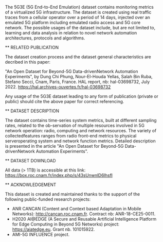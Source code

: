 The 5G3E (5G End-to-End Emulation) dataset contains monitoring metrics of a virtualized 5G infrastructure.
The dataset is created using real traffic traces from a cellular operator over a period of 14 days, injected over an emulated 5G platform including emulated radio access and 5G core network. The possible usages of the dataset include, but are not limited to, learning and data analysis in relation to novel network automation architectures, protocols and algorithms.


** RELATED PUBLICATION

The dataset creation process and the dataset general characteristics are decribed in this paper:

"An Open Dataset for Beyond-5G Data-drivenNetwork Automation Experiments", 
by Dung Chi Phung, Nour-El-Houda Yellas, Salah Bin Ruba, Stefano Secci, 
Cnam, Paris, France.
HAL report, nb: hal-03698732, July 2022. https://hal.archives-ouvertes.fr/hal-03698732

Any usage of the 5G3E dataset leading to any form of publication (private or public) should cite the above paper for correct referencing.


** DATASET DESCRIPTION

The dataset contains time-series system metrics, built at different sampling rates, related to the ob-servation of multiple resources involved in 5G network operation: radio, computing and network resources. The variety of collectedfeatures  ranges  from  radio  front-end  metrics  to  physical  serveroperating system and network function metrics. Detailed description is presented in the article "An Open Dataset for Beyond-5G Data-drivenNetwork Automation Experiments".


** DATASET DOWNLOAD

All data (> 1TB) is accessible at this link: https://box.roc.cnam.fr/index.php/s/43sUnwnlD6lhsfI


** ACKNOWLEDGEMENT

This dataset is created and maintained thanks to the support of the following public-funded research projects:

- ANR CANCAN (Content and Context based Adaptation in Mobile Networks): http://cancan.roc.cnam.fr. Contract nb: ANR-18-CE25-0011.
- H2020 AI@EDGE (A Secure and Reusable Artificial Intelligence Platform for Edge Computing in Beyond 5G Networks) project: https://aiatedge.eu. Grant nb. 101015922.
- AMI-5G INFLUENCE project.

